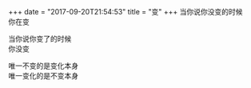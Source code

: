 +++
date = "2017-09-20T21:54:53"
title = "变"
+++
当你说你没变的时候  
你在变  
  
当你说你变了的时候  
你没变  
  
唯一不变的是变化本身  
唯一变化的是不变本身  